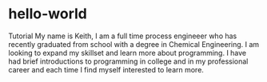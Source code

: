 # hello-world
Tutorial
My name is Keith, I am a full time process engineeer who has recently graduated from school with a degree in Chemical Engineering. I am looking to expand my skillset and learn more about programming. I have had brief introductions to programming in college and in my professional career and each time I find myself interested to learn more.
